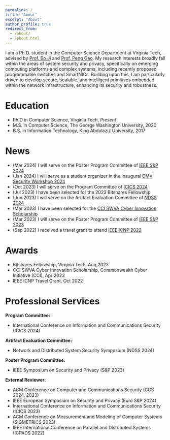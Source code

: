 ```yaml
---
permalink: /
title: "About"
excerpt: "About"
author_profile: true
redirect_from: 
  - /about/
  - /about.html
---
```

I am a Ph.D. student in the Computer Science Department at Virginia Tech, advised by [Prof. Bo Ji](https://people.cs.vt.edu/boji/) and [Prof.  Peng Gao](https://people.cs.vt.edu/penggao/). My research interests broadly fall within the areas of system security and privacy, specifically on emerging computing platforms and complex systems, including recently proposed programmable switches and SmartNICs. Building upon this, I am particularly driven to develop secure, scalable, and intelligent primitives embedded within the network infrastructure, enhancing its security and robustness.

Education
=====
* Ph.D in Computer Science, Virginia Tech, *Present*
* M.S. in Computer Science, The George Washington University, 2020
* B.S. in Information Technology, King Abdulaziz University, 2017

News
======
* (Mar 2024) I will serve on the Poster Program Committee of [IEEE S&P 2024](https://sp2024.ieee-security.org/)
* (Jan 2024) I will serve as a student organizer in the inaugural [DMV Security Workshop 2024](https://dmv-sec-workshop.github.io/)
* (Oct 2023) I will serve on the Program Committee of [ICICS 2024](http://icics2024.aegean.gr/technical-program-committee/)
* (Jul 2023) I have been selected for the 2023 Bitshares Fellowship
* (Jun 2023) I will serve on the Artifact Evaluation Committee of [NDSS 2024](https://secartifacts.github.io/ndss2024/)
* (Mar 2023) I have been selected for the [CCI SWVA Cyber Innovation Scholarship](https://cyberinitiative-swva.org/)
* (Mar 2023) I will serve on the Poster Program Committee of [IEEE S&P 2023](https://www.ieee-security.org/TC/SP2023/cfposters.html)
* (Sep 2022) I received a travel grant to attend [IEEE ICNP 2022](https://icnp22.cs.ucr.edu/)

Awards
======
* Bitshares Fellowship, Virginia Tech, Aug 2023
* CCI SWVA Cyber Innovation Scholarship, Commonwealth Cyber Initiative (CCI), Apr 2023
* IEEE ICNP Travel Grant, Oct 2022

Professional Services
======
**Program Committee:** 
* International Conference on Information and Communications Security (ICICS 2024)

**Artifact Evaluation Committee:**
* Network and Distributed System Security Symposium (NDSS 2024)

**Poster Program Committee:** 
* IEEE Symposium on Security and Privacy (S&P 2023)

**External Reviewer:** 
* ACM Conference on Computer and Communications Security (CCS 2024, 2023)
* IEEE European Symposium on Security and Privacy (Euro S&P 2024)
* International Conference on Information and Communications Security (ICICS 2023)
* ACM Conference on Measurement and Modeling of Computer Systems (SIGMETRICS 2023)
* IEEE International Conference on Parallel and Distributed Systems (ICPADS 2022)

